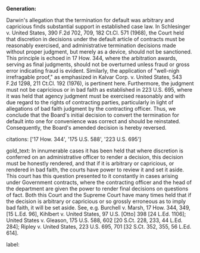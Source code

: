 **Generation:**

Darwin's allegation that the termination for default was arbitrary and capricious finds substantial support in established case law. In Schlesinger v. United States, 390 F.2d 702, 709, 182 Ct.Cl. 571 (1968), the Court held that discretion in decisions under the default article of contracts must be reasonably exercised, and administrative termination decisions made without proper judgment, but merely as a device, should not be sanctioned. This principle is echoed in 17 How. 344, where the arbitration awards, serving as final judgments, should not be overturned unless fraud or gross error indicating fraud is evident. Similarly, the application of "well-nigh irrefragable proof," as emphasized in Kalvar Corp. v. United States, 543 F.2d 1298, 211 Ct.Cl. 192 (1976), is pertinent here. Furthermore, the judgment must not be capricious or in bad faith as established in 223 U.S. 695, where it was held that agency judgment must be exercised reasonably and with due regard to the rights of contracting parties, particularly in light of allegations of bad faith judgment by the contracting officer. Thus, we conclude that the Board's initial decision to convert the termination for default into one for convenience was correct and should be reinstated. Consequently, the Board's amended decision is hereby reversed.

citations: ['17 How. 344', '175 U.S. 588', '223 U.S. 695']

gold_text: In innumerable cases it has been held that where discretion is conferred on an administrative officer to render a decision, this decision must be honestly rendered, and that if it is arbitrary or capricious, or rendered in bad faith, the courts have power to review it and set it aside. This court has this question presented to it constantly in cases arising under Government contracts, where the contracting officer and the head of the department are given the power to render final decisions on questions of fact. Both this Court and the Supreme Court have many times held that if the decision is arbitrary or capricious or so grossly erroneous as to imply bad faith, it will be set aside. See, e.g. Burchell v. Marsh, 17 How. 344, 349, [15 L.Ed. 96], Kihlbert v. United States, 97 U.S. [Otto] 398 [24 L.Ed. 1106]; United States v. Gleason, 175 U.S. 588, 602 [20 S.Ct. 228, 233, 44 L.Ed. 284]; Ripley v. United States, 223 U.S. 695, 701 [32 S.Ct. 352, 355, 56 L.Ed. 614].

label: 